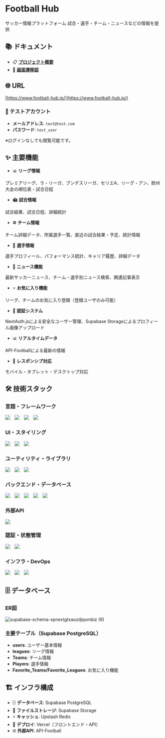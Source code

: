 # Football Hub

サッカー情報プラットフォーム
試合・選手・チーム・ニュースなどの情報を提供

## 📚 ドキュメント

- 📋 **[プロジェクト概要](docs/PROJECT_OVERVIEW.md)**
- 🔄 **[画面遷移図](docs/SCREEN_TRANSITION.md)**
</div>

## 🌐 URL

[https://www.football-hub.jp/](https://www.football-hub.jp/)

### 🔑 テストアカウント

- **メールアドレス**: `test@test.com`
- **パスワード**: `test_user`

※ログインなしでも閲覧可能です。

## ✨ 主要機能

- 📊 **リーグ情報**

プレミアリーグ、ラ・リーガ、ブンデスリーガ、セリエA、リーグ・アン、欧州大会の順位表・試合日程

- 🏟️ **試合情報**

試合結果、試合日程、詳細統計

- ⚽ **チーム情報**

チーム詳細データ、所属選手一覧、直近の試合結果・予定、統計情報

- 👤 **選手情報**

選手プロフィール、パフォーマンス統計、キャリア履歴、詳細データ

- 📰 **ニュース機能**

最新サッカーニュース、チーム・選手別ニュース検索、関連記事表示

- ⭐ **お気に入り機能**

リーグ、チームのお気に入り登録（登録ユーザのみ可能）

- 🔐 **認証システム**

NextAuth.jsによる安全なユーザー管理、Supabase Storageによるプロフィール画像アップロード

- 📊 **リアルタイムデータ**

API-Footballによる最新の情報

- 📱 **レスポンシブ対応**

モバイル・タブレット・デスクトップ対応

## 🛠 技術スタック

### 言語・フレームワーク

<img src="https://img.shields.io/badge/React-18.2.0-61DAFB?style=for-the-badge&logo=react">　<img src="https://img.shields.io/badge/Next.js-15.3.2-000000?style=for-the-badge&logo=next.js">　<img src="https://img.shields.io/badge/TypeScript-5.2.2-007ACC?style=for-the-badge&logo=typescript">　<img src="https://img.shields.io/badge/Node.js-20.17.30-339933?style=for-the-badge&logo=node.js">

### UI・スタイリング

<img src="https://img.shields.io/badge/Tailwind_CSS-4.1.3-06B6D4?style=for-the-badge&logo=tailwindcss">　<img src="https://img.shields.io/badge/Lucide_React-0.487.0-000000?style=for-the-badge&logo=lucide">　<img src="https://img.shields.io/badge/Recharts-2.15.2-8884D8?style=for-the-badge&logo=recharts">

### ユーティリティ・ライブラリ

<img src="https://img.shields.io/badge/date--fns-4.1.0-770C56?style=for-the-badge&logo=date-fns">　<img src="https://img.shields.io/badge/clsx-2.1.1-FF6B6B?style=for-the-badge">　<img src="https://img.shields.io/badge/zod-3.24.2-3E67B1?style=for-the-badge">

### バックエンド・データベース

<img src="https://img.shields.io/badge/Prisma-5.22.0-2D3748?style=for-the-badge&logo=prisma">　<img src="https://img.shields.io/badge/PostgreSQL-336791?style=for-the-badge&logo=postgresql">　<img src="https://img.shields.io/badge/Supabase-2.49.8-3ECF8E?style=for-the-badge&logo=supabase">　<img src="https://img.shields.io/badge/Supabase_Storage-Latest-3ECF8E?style=for-the-badge&logo=supabase">　<img src="https://img.shields.io/badge/Upstash_Redis-1.34.6-DC382D?style=for-the-badge&logo=redis">

### 外部API

<img src="https://img.shields.io/badge/API--Football-FF6B35?style=for-the-badge">

### 認証・状態管理

<img src="https://img.shields.io/badge/NextAuth.js-4.24.11-000000?style=for-the-badge&logo=next.js">　<img src="https://img.shields.io/badge/Zustand-5.0.3-000000?style=for-the-badge&logo=react">

### インフラ・DevOps

<img src="https://img.shields.io/badge/Vercel-000000?style=for-the-badge&logo=vercel">　<img src="https://img.shields.io/badge/Docker-2496ED?style=for-the-badge&logo=docker&logoColor=white">　<img src="https://img.shields.io/badge/Docker_Compose-2496ED?style=for-the-badge&logo=docker&logoColor=white">

## 🗄️ データベース

### ER図

![supabase-schema-xpnextgtxaozdjqombiz (6)](https://github.com/user-attachments/assets/5a84cbdd-8492-495d-8f62-2f336a6c9d4b)

### 主要テーブル（Supabase PostgreSQL）

- **users**: ユーザー基本情報
- **leagues**: リーグ情報
- **Teams**: チーム情報
- **Players**: 選手情報
- **Favorite_Teams/Favorite_Leagues**: お気に入り機能

## 🏗️ インフラ構成

- 🗄️ **データベース**: Supabase PostgreSQL
- 📁 **ファイルストレージ**: Supabase Storage
- ⚡ **キャッシュ**: Upstash Redis
- 🚀 **デプロイ**: Vercel（フロントエンド・API）
- 🌐 **外部API**: API-Football

